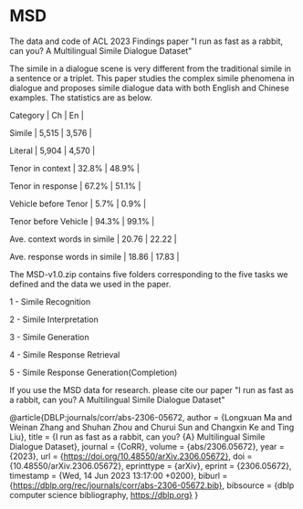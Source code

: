 # MSD
The data and code of ACL 2023 Findings paper "I run as fast as a rabbit, can you? A Multilingual Simile Dialogue Dataset"

The simile in a dialogue scene is very different from the traditional simile in a sentence or a triplet. This paper studies the complex simile phenomena in dialogue and proposes simile dialogue data with both English and Chinese examples. The statistics are as below.

Category                       |   Ch   |    En   |

Simile                         |  5,515 |  3,576  |

Literal                        |  5,904 |  4,570  |

Tenor in context               |  32.8% |  48.9%  |

Tenor in response              |  67.2% |  51.1%  |

Vehicle before Tenor           |  5.7%  |  0.9%   |

Tenor before Vehicle           |  94.3% |  99.1%  |

Ave. context words in simile   |  20.76 |  22.22  |

Ave. response words in simile  |  18.86 |  17.83  |

The MSD-v1.0.zip contains five folders corresponding to the five tasks we defined and the data we used in the paper.

1 - Simile Recognition

2 - Simile Interpretation

3 - Simile Generation

4 - Simile Response Retrieval

5 - Simile Response Generation(Completion)

If you use the MSD data for research. please cite our paper "I run as fast as a rabbit, can you? A Multilingual Simile Dialogue Dataset"

@article{DBLP:journals/corr/abs-2306-05672,
  author       = {Longxuan Ma and
                  Weinan Zhang and
                  Shuhan Zhou and
                  Churui Sun and
                  Changxin Ke and
                  Ting Liu},
  title        = {I run as fast as a rabbit, can you? {A} Multilingual Simile Dialogue
                  Dataset},
  journal      = {CoRR},
  volume       = {abs/2306.05672},
  year         = {2023},
  url          = {https://doi.org/10.48550/arXiv.2306.05672},
  doi          = {10.48550/arXiv.2306.05672},
  eprinttype    = {arXiv},
  eprint       = {2306.05672},
  timestamp    = {Wed, 14 Jun 2023 13:17:00 +0200},
  biburl       = {https://dblp.org/rec/journals/corr/abs-2306-05672.bib},
  bibsource    = {dblp computer science bibliography, https://dblp.org}
}
